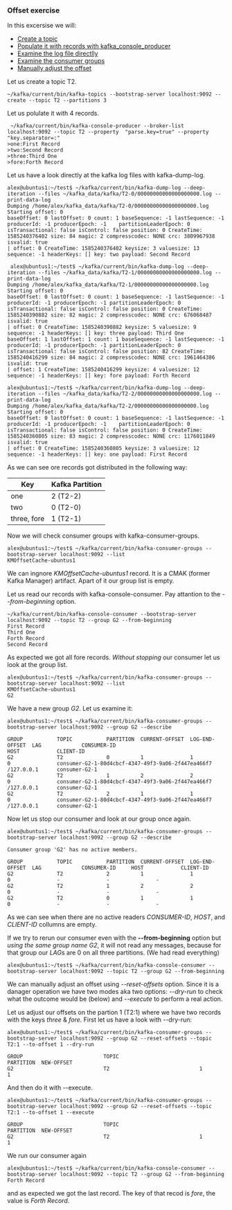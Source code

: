 ### Offset exercise

In this excersise we will:
* [Create a topic](#flink_one)
* [Populate it with records with kafka_console_producer](#flink_two)
* [Examine the log file directlly](#flink_three)
* [Examine the consumer groups](#flink_fore)
* [Manually adjust the offset](#flink_five)

Let us create a topic T2. <a name="flink_one"/>  

    ~/kafka/current/bin/kafka-topics --bootstrap-server localhost:9092 --create --topic T2 --partitions 3
Let us polulate it with 4 records. <a name="flink_two"/>
 
     ~/kafka/current/bin/kafka-console-producer --broker-list localhost:9092 --topic T2 --property  "parse.key=true" --property "key.separator=:"
    >one:First Record
    >two:Second Record
    >three:Third One
    >fore:Forth Record 
 Let us have a look directly at the kafka log files with kafka-dump-log. <a name="flink_three"/>
 
    alex@ubuntus1:~/test$ ~/kafka/current/bin/kafka-dump-log --deep-iteration --files ~/kafka_data/kafka/T2-0/00000000000000000000.log --print-data-log
    Dumping /home/alex/kafka_data/kafka/T2-0/00000000000000000000.log
    Starting offset: 0
    baseOffset: 0 lastOffset: 0 count: 1 baseSequence: -1 lastSequence: -1 producerId: -1 producerEpoch: -1    partitionLeaderEpoch: 0 isTransactional: false isControl: false position: 0 CreateTime: 1585240376402 size: 84 magic: 2 compresscodec: NONE crc: 3809967938 isvalid: true
    | offset: 0 CreateTime: 1585240376402 keysize: 3 valuesize: 13 sequence: -1 headerKeys: [] key: two payload: Second Record
 
     alex@ubuntus1:~/test$ ~/kafka/current/bin/kafka-dump-log --deep-iteration --files ~/kafka_data/kafka/T2-1/00000000000000000000.log --print-data-log
    Dumping /home/alex/kafka_data/kafka/T2-1/00000000000000000000.log
    Starting offset: 0
    baseOffset: 0 lastOffset: 0 count: 1 baseSequence: -1 lastSequence: -1 producerId: -1 producerEpoch: -1 partitionLeaderEpoch: 0 isTransactional: false isControl: false position: 0 CreateTime: 1585240390882 size: 82 magic: 2 compresscodec: NONE crc: 676068487 isvalid: true
    | offset: 0 CreateTime: 1585240390882 keysize: 5 valuesize: 9 sequence: -1 headerKeys: [] key: three payload: Third One
    baseOffset: 1 lastOffset: 1 count: 1 baseSequence: -1 lastSequence: -1 producerId: -1 producerEpoch: -1 partitionLeaderEpoch: 0 isTransactional: false isControl: false position: 82 CreateTime: 1585240416299 size: 84 magic: 2 compresscodec: NONE crc: 1961464386 isvalid: true
    | offset: 1 CreateTime: 1585240416299 keysize: 4 valuesize: 12 sequence: -1 headerKeys: [] key: fore payload: Forth Record
    
    alex@ubuntus1:~/test$ ~/kafka/current/bin/kafka-dump-log --deep-iteration --files ~/kafka_data/kafka/T2-2/00000000000000000000.log --print-data-log
    Dumping /home/alex/kafka_data/kafka/T2-2/00000000000000000000.log
    Starting offset: 0
    baseOffset: 0 lastOffset: 0 count: 1 baseSequence: -1 lastSequence: -1 producerId: -1 producerEpoch: -1    partitionLeaderEpoch: 0 isTransactional: false isControl: false position: 0 CreateTime: 1585240360805 size: 83 magic: 2 compresscodec: NONE crc: 1176011849 isvalid: true
    | offset: 0 CreateTime: 1585240360805 keysize: 3 valuesize: 12 sequence: -1 headerKeys: [] key: one payload: First Record
As we can see ore records got distributed in the following way:

Key | Kafka Partition
----|----------------
one  | 2 (T2-2)
two  | 0 (T2-0)
three, fore | 1 (T2-1)

Now we will check consumer groups with kafka-consumer-groups. <a name="flink_fore"/>

    alex@ubuntus1:~/test$ ~/kafka/current/bin/kafka-consumer-groups --bootstrap-server localhost:9092 --list
    KMOffsetCache-ubuntus1

We can ingnore *KMOffsetCache-ubuntus1* record. It is a CMAK (former Kafka Manager) artifact. Apart of it our group list is empty.

Let us read our records with kafka-console-consumer. Pay attantion to the *--from-beginning* option.

    ~/kafka/current/bin/kafka-console-consumer --bootstrap-server localhost:9092 --topic T2 --group G2 --from-beginning
    First Record
    Third One
    Forth Record
    Second Record

As expected we got all fore records. *Without stopping* our consumer let us look at the group list.
      
    alex@ubuntus1:~/test$ ~/kafka/current/bin/kafka-consumer-groups --bootstrap-server localhost:9092 --list
    KMOffsetCache-ubuntus1
    G2
We have a new group *G2*. Let us examine it:

    alex@ubuntus1:~/test$ ~/kafka/current/bin/kafka-consumer-groups --bootstrap-server localhost:9092 --group G2 --describe

    GROUP           TOPIC           PARTITION  CURRENT-OFFSET  LOG-END-OFFSET  LAG             CONSUMER-ID                                        HOST            CLIENT-ID
    G2              T2              0          1               1               0               consumer-G2-1-80d4cbcf-4347-49f3-9a06-2f447ea466f7 /127.0.0.1      consumer-G2-1
    G2              T2              1          2               2               0               consumer-G2-1-80d4cbcf-4347-49f3-9a06-2f447ea466f7 /127.0.0.1      consumer-G2-1
    G2              T2              2          1               1               0               consumer-G2-1-80d4cbcf-4347-49f3-9a06-2f447ea466f7 /127.0.0.1      consumer-G2-1

Now let us stop our consumer and look at our group once again.

    alex@ubuntus1:~/test$ ~/kafka/current/bin/kafka-consumer-groups --bootstrap-server localhost:9092 --group G2 --describe

    Consumer group 'G2' has no active members.

    GROUP           TOPIC           PARTITION  CURRENT-OFFSET  LOG-END-OFFSET  LAG             CONSUMER-ID     HOST            CLIENT-ID
    G2              T2              2          1               1               0               -               -               -
    G2              T2              1          2               2               0               -               -               -
    G2              T2              0          1               1               0               -               -               -

As we can see when there are no active readers *CONSUMER-ID*, *HOST*, and *CLIENT-ID* collumns are empty.

If we try to rerun our consumer even with the **--from-beginning** option but *using the same group name G2*, it will not read any messages, because for that group our *LAG*s are 0 on all three partitions. (We had read everything)

    alex@ubuntus1:~/test$ ~/kafka/current/bin/kafka-console-consumer --bootstrap-server localhost:9092 --topic T2 --group G2 --from-beginning

<a name="abcde">
</a>

<a name="flink_five"/>

We can manually adjust an offset using *--reset-offsets* option. Since it is a danager operation we have two modes aka two options: *--dry-run* to check what the outcome would be (below) and *--execute* to perform a real action.

Let us adjust our offsets on the partion 1 (T2:1) where we have two records with the keys *three* & *fore*. First let us have a look with --dry-run:

    alex@ubuntus1:~/test$ ~/kafka/current/bin/kafka-consumer-groups --bootstrap-server localhost:9092 --group G2 --reset-offsets --topic T2:1 --to-offset 1 --dry-run

    GROUP                          TOPIC                          PARTITION  NEW-OFFSET     
    G2                             T2                             1          1              

And then do it with --execute.

    alex@ubuntus1:~/test$ ~/kafka/current/bin/kafka-consumer-groups --bootstrap-server localhost:9092 --group G2 --reset-offsets --topic T2:1 --to-offset 1 --execute

    GROUP                          TOPIC                          PARTITION  NEW-OFFSET     
    G2                             T2                             1          1              

We run our consumer again

    alex@ubuntus1:~/test$ ~/kafka/current/bin/kafka-console-consumer --bootstrap-server localhost:9092 --topic T2 --group G2 --from-beginning
    Forth Record
and as expected we got the last record. The key of that recod is *fore*, the value is *Forth Record*.
